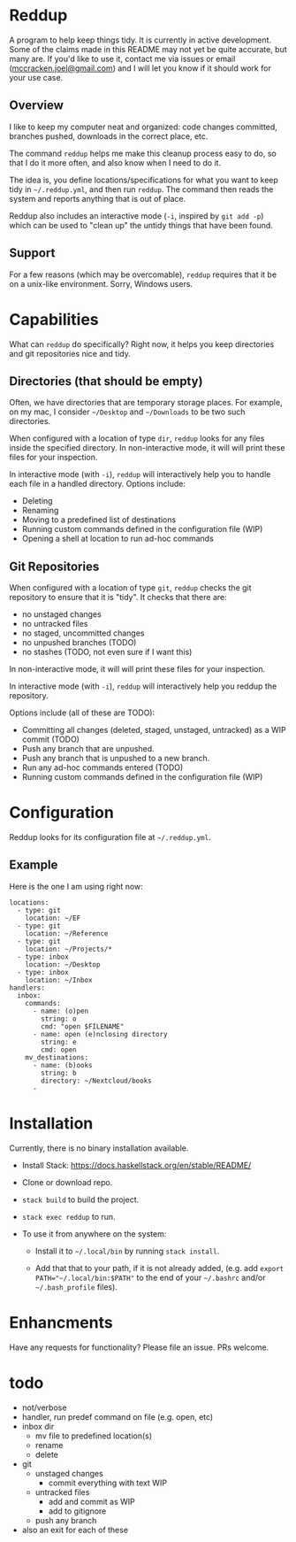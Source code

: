 # Reddup

A program to help keep things tidy. It is currently in active development. Some
of the claims made in this README may not yet be quite accurate, but many are.
If you'd like to use it, contact me via issues or email
(mccracken.joel@gmail.com) and I will let you know if it should work for your
use case.

## Overview

I like to keep my computer neat and organized: code changes committed, branches
pushed, downloads in the correct place, etc.

The command `reddup` helps me make this cleanup process easy to do, so that I do
it more often, and also know when I need to do it.

The idea is, you define locations/specifications for what you want to keep tidy
in `~/.reddup.yml`, and then run `reddup`. The command then reads the system and
reports anything that is out of place.

Reddup also includes an interactive mode (`-i`, inspired by `git add -p`)
which can be used to "clean up" the untidy things that have been found.

## Support

For a few reasons (which may be overcomable), `reddup` requires that it be on a
unix-like environment. Sorry, Windows users.

# Capabilities

What can `reddup` do specifically? Right now, it helps you keep directories and
git repositories nice and tidy.

## Directories (that should be empty)

Often, we have directories that are temporary storage places. For example, on my
mac, I consider `~/Desktop` and `~/Downloads` to be two such directories.

When configured with a location of type `dir`, `reddup` looks for any files
inside the specified directory. In non-interactive mode, it will
will print these files for your inspection.

In interactive mode (with `-i`), `reddup` will interactively help you to handle
each file in a handled directory. Options include:

- Deleting
- Renaming
- Moving to a predefined list of destinations
- Running custom commands defined in the configuration file (WIP)
- Opening a shell at location to run ad-hoc commands

## Git Repositories

When configured with a location of type `git`, `reddup` checks the git
repository to ensure that it is "tidy". It checks that there are:

- no unstaged changes
- no untracked files
- no staged, uncommitted changes
- no unpushed branches (TODO)
- no stashes (TODO, not even sure if I want this)

In non-interactive mode, it will will print these files for your inspection.

In interactive mode (with `-i`), `reddup` will interactively help you reddup
the repository.

Options include (all of these are TODO):

- Committing all changes (deleted, staged, unstaged, untracked) as a WIP commit (TODO)
- Push any branch that are unpushed.
- Push any branch that is unpushed to a new branch.
- Run any ad-hoc commands entered (TODO)
- Running custom commands defined in the configuration file (WIP)


# Configuration

Reddup looks for its configuration file at `~/.reddup.yml`.

## Example

Here is the one I am using right now:

```
locations:
  - type: git
    location: ~/EF
  - type: git
    location: ~/Reference
  - type: git
    location: ~/Projects/*
  - type: inbox
    location: ~/Desktop
  - type: inbox
    location: ~/Inbox
handlers:
  inbox:
    commands:
      - name: (o)pen
        string: o
        cmd: "open $FILENAME"
      - name: open (e)nclosing directory
        string: e
        cmd: open
    mv_destinations:
      - name: (b)ooks
        string: b
        directory: ~/Nextcloud/books
      -
```

# Installation

Currently, there is no binary installation available.

- Install Stack: https://docs.haskellstack.org/en/stable/README/

- Clone or download repo.

- `stack build` to build the project.

- `stack exec reddup` to run.

- To use it from anywhere on the system:

  - Install it to `~/.local/bin` by running `stack install`.

  - Add that that to your path, if it is not already added, (e.g. add
    `export PATH="~/.local/bin:$PATH"` to the end of your `~/.bashrc` and/or
    `~/.bash_profile` files).

# Enhancments

Have any requests for functionality? Please file an issue. PRs welcome.

# todo

- not/verbose
- handler, run predef command on file (e.g. open, etc)
- inbox dir
  - mv file to predefined location(s)
  - rename
  - delete
- git
  - unstaged changes
    - commit everything with text WIP
  - untracked files
    - add and commit as WIP
    - add to gitignore
  - push any branch
- also an exit for each of these
